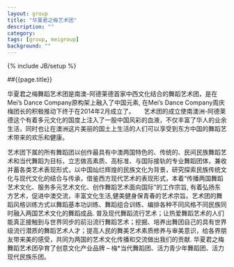 ```yaml
---
layout: group
title: "华夏君之梅艺术团"
description: ""
category: 
tags: [group, meigroup]
background: ""
---
```

{% include JB/setup %}


##{{page.title}}

华夏君之梅舞蹈艺术团是南澳-阿德莱德首家中西文化结合的舞蹈艺术团，是在Mei’s Dance Company原构架上融入了中国元素, 在Mei’s Dance Company周庆梅团长的积极推动下终于在2014年2月成立了。　　艺术团的成立使南澳洲-阿德莱德这个有着多元文化的国度上注入了一股中国风彩的血液，不仅丰富了华人的业余生活，同时也让在澳洲这片美丽的国土上生活的人们可以享受到东方中国的舞蹈艺术带来的欢乐和健康。
<!--more-->
艺术团下属的所有舞蹈团以创作最具有中澳两国特色的、传统的、民间民族舞蹈艺术和当代舞蹈为目标，立志做高素质、高标准、与国际接轨的专业舞蹈团体，兼收并蓄各类艺术表现形式，以中国灿烂辉煌的民族文化为背景，研究探索民族传统文化与现代文化的结合与传承，借鉴西方现代艺术的表现形式，本着“传播两国舞蹈艺术文化、服务多元艺术文化、创作舞蹈艺术面向国际”的工作宗旨, 有着弘扬东方艺术，促进中澳交流，丰富文化生活,健美健身保青春的艺术宗旨。艺术团的舞蹈风格训练方式以舞蹈基本功训练、舞蹈组合训练、编排各种不同风格不同民族同时融入两国艺术文化的舞蹈成品. 普及现代舞蹈流行艺术；让热爱舞蹈艺术的人们能真正接触到与世界同步的前沿流行舞蹈艺术；挖掘、培养出舞团自己的具有世界级流行潜质的舞蹈艺术人才；提高人民的舞美艺术素质修养与审美意识，给各界朋友带来美的感受，共同为两国的艺术文化传播和交流做出我们的贡献.
华夏君之梅舞蹈艺术团孕育了创意文化产业品牌 – 梅*当代舞蹈团、活力青少年舞蹈团、活力现代民族乐团。

